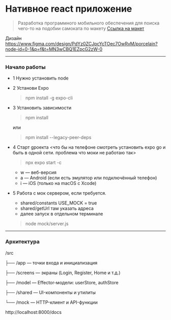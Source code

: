 # Нативное react приложение
> Разработка программного мобильного обеспечения для поиска чего-то на подобии самоката по макету [Ссылка на макет](https://www.figma.com/design/PdYz0ZCJpcYcTOec7OwRvM/porcelain?node-id=0-1&p=f&t=MN3wCBQ1EZpcG2zW-0)

Дизайн
https://www.figma.com/design/PdYz0ZCJpcYcTOec7OwRvM/porcelain?node-id=0-1&p=f&t=MN3wCBQ1EZpcG2zW-0

---

### Начало работы
 - 1 Нужно установить node
 - 2 Установи Expo 

    > npm install -g expo-cli

 - 3 Установить зависимости

    > npm install 

    или

    > npm install --legacy-peer-deps 

 - 4 Cтарт gроекта 
    <что бы на телефоне смотреть установить expo go и быть в одной сети. проблема что моки не работаю так>

    > npx expo start -c
    -   w — веб-версия
    -   a — Android (если есть эмулятор или подключённый телефон)
    -   i — iOS (только на macOS с Xcode)

 - 5 Работа с мок сервером, если требуется.
    -   shared/constants USE_MOCK = true
    -   shared/getUrl там указать адреса
    -   далее запуск в отдельном терминале

    > node mock/server.js

---

### Архитектура
/src

 ├── /app          — точки входа и инициализация

 ├── /screens      — экраны (Login, Register, Home и т.д.)

 ├── /model        — Effector-модели: userStore, authStore

 ├── /shared       — UI-компоненты и утилиты

 └── /mock         — HTTP-клиент и API-функции


http://localhost:8000/docs